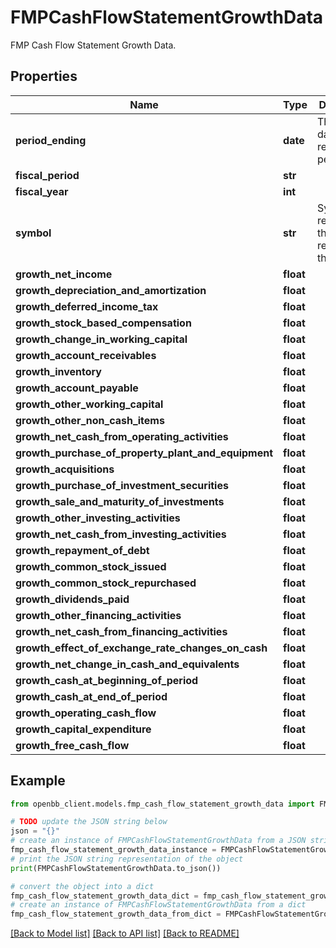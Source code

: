 # FMPCashFlowStatementGrowthData

FMP Cash Flow Statement Growth Data.

## Properties

Name | Type | Description | Notes
------------ | ------------- | ------------- | -------------
**period_ending** | **date** | The end date of the reporting period. | 
**fiscal_period** | **str** |  | [optional] 
**fiscal_year** | **int** |  | [optional] 
**symbol** | **str** | Symbol representing the entity requested in the data. | 
**growth_net_income** | **float** |  | [optional] 
**growth_depreciation_and_amortization** | **float** |  | [optional] 
**growth_deferred_income_tax** | **float** |  | [optional] 
**growth_stock_based_compensation** | **float** |  | [optional] 
**growth_change_in_working_capital** | **float** |  | [optional] 
**growth_account_receivables** | **float** |  | [optional] 
**growth_inventory** | **float** |  | [optional] 
**growth_account_payable** | **float** |  | [optional] 
**growth_other_working_capital** | **float** |  | [optional] 
**growth_other_non_cash_items** | **float** |  | [optional] 
**growth_net_cash_from_operating_activities** | **float** |  | [optional] 
**growth_purchase_of_property_plant_and_equipment** | **float** |  | [optional] 
**growth_acquisitions** | **float** |  | [optional] 
**growth_purchase_of_investment_securities** | **float** |  | [optional] 
**growth_sale_and_maturity_of_investments** | **float** |  | [optional] 
**growth_other_investing_activities** | **float** |  | [optional] 
**growth_net_cash_from_investing_activities** | **float** |  | [optional] 
**growth_repayment_of_debt** | **float** |  | [optional] 
**growth_common_stock_issued** | **float** |  | [optional] 
**growth_common_stock_repurchased** | **float** |  | [optional] 
**growth_dividends_paid** | **float** |  | [optional] 
**growth_other_financing_activities** | **float** |  | [optional] 
**growth_net_cash_from_financing_activities** | **float** |  | [optional] 
**growth_effect_of_exchange_rate_changes_on_cash** | **float** |  | [optional] 
**growth_net_change_in_cash_and_equivalents** | **float** |  | [optional] 
**growth_cash_at_beginning_of_period** | **float** |  | [optional] 
**growth_cash_at_end_of_period** | **float** |  | [optional] 
**growth_operating_cash_flow** | **float** |  | [optional] 
**growth_capital_expenditure** | **float** |  | [optional] 
**growth_free_cash_flow** | **float** |  | [optional] 

## Example

```python
from openbb_client.models.fmp_cash_flow_statement_growth_data import FMPCashFlowStatementGrowthData

# TODO update the JSON string below
json = "{}"
# create an instance of FMPCashFlowStatementGrowthData from a JSON string
fmp_cash_flow_statement_growth_data_instance = FMPCashFlowStatementGrowthData.from_json(json)
# print the JSON string representation of the object
print(FMPCashFlowStatementGrowthData.to_json())

# convert the object into a dict
fmp_cash_flow_statement_growth_data_dict = fmp_cash_flow_statement_growth_data_instance.to_dict()
# create an instance of FMPCashFlowStatementGrowthData from a dict
fmp_cash_flow_statement_growth_data_from_dict = FMPCashFlowStatementGrowthData.from_dict(fmp_cash_flow_statement_growth_data_dict)
```
[[Back to Model list]](../README.md#documentation-for-models) [[Back to API list]](../README.md#documentation-for-api-endpoints) [[Back to README]](../README.md)


